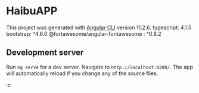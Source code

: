 # HaibuAPP

This project was generated with [Angular CLI](https://github.com/angular/angular-cli) version 11.2.6.
typescript: 4.1.5
bootstrap: ^4.6.0
@fortawesome/angular-fontawesome : ^0.8.2
## Development server

Run `ng serve` for a dev server. Navigate to `http://localhost:4200/`. The app will automatically reload if you change any of the source files.

:c